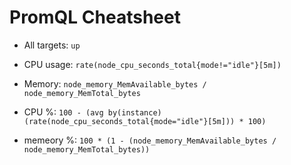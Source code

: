 # PromQL Cheatsheet

- All targets: `up`
- CPU usage: `rate(node_cpu_seconds_total{mode!="idle"}[5m])`
- Memory: `node_memory_MemAvailable_bytes / node_memory_MemTotal_bytes`

- CPU %: `100 - (avg by(instance) (rate(node_cpu_seconds_total{mode="idle"}[5m])) * 100)`
- memeory %: `100 * (1 - (node_memory_MemAvailable_bytes / node_memory_MemTotal_bytes))`